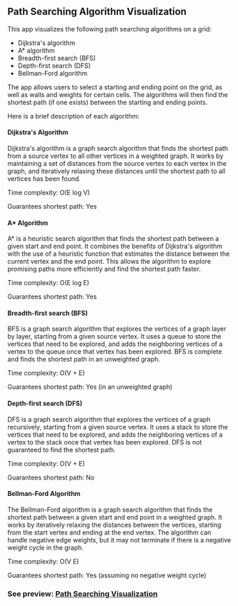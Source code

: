 ## Path Searching Algorithm Visualization
This app visualizes the following path searching algorithms on a grid:

* Dijkstra's algorithm
* A* algorithm
* Breadth-first search (BFS)
* Depth-first search (DFS)
* Bellman-Ford algorithm


The app allows users to select a starting and ending point on the grid, as well as walls and weights for certain cells. The algorithms will then find the shortest path (if one exists) between the starting and ending points.

Here is a brief description of each algorithm:

#### Dijkstra's Algorithm
Dijkstra's algorithm is a graph search algorithm that finds the shortest path from a source vertex to all other vertices in a weighted graph. It works by maintaining a set of distances from the source vertex to each vertex in the graph, and iteratively relaxing these distances until the shortest path to all vertices has been found.

Time complexity: O(E log V)

Guarantees shortest path: Yes

#### A* Algorithm
A* is a heuristic search algorithm that finds the shortest path between a given start and end point. It combines the benefits of Dijkstra's algorithm with the use of a heuristic function that estimates the distance between the current vertex and the end point. This allows the algorithm to explore promising paths more efficiently and find the shortest path faster.

Time complexity: O(E log E)

Guarantees shortest path: Yes

#### Breadth-first search (BFS)
BFS is a graph search algorithm that explores the vertices of a graph layer by layer, starting from a given source vertex. It uses a queue to store the vertices that need to be explored, and adds the neighboring vertices of a vertex to the queue once that vertex has been explored. BFS is complete and finds the shortest path in an unweighted graph.

Time complexity: O(V + E)

Guarantees shortest path: Yes (in an unweighted graph)

#### Depth-first search (DFS)
DFS is a graph search algorithm that explores the vertices of a graph recursively, starting from a given source vertex. It uses a stack to store the vertices that need to be explored, and adds the neighboring vertices of a vertex to the stack once that vertex has been explored. DFS is not guaranteed to find the shortest path.

Time complexity: O(V + E)

Guarantees shortest path: No

#### Bellman-Ford Algorithm
The Bellman-Ford algorithm is a graph search algorithm that finds the shortest path between a given start and end point in a weighted graph. It works by iteratively relaxing the distances between the vertices, starting from the start vertex and ending at the end vertex. The algorithm can handle negative edge weights, but it may not terminate if there is a negative weight cycle in the graph.

Time complexity: O(V E)

Guarantees shortest path: Yes (assuming no negative weight cycle)

### See preview: [Path Searching Visualization](https://replit.com/@adamvasik/Path-Searching-Visualization)
